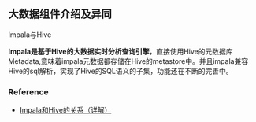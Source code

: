## 大数据组件介绍及异同







Impala与Hive

**Impala是基于Hive的大数据实时分析查询引擎**，直接使用Hive的元数据库Metadata,意味着impala元数据都存储在Hive的metastore中。并且impala兼容Hive的sql解析，实现了Hive的SQL语义的子集，功能还在不断的完善中。



















### Reference

- [Impala和Hive的关系（详解）](https://www.cnblogs.com/zlslch/p/6785207.html)

